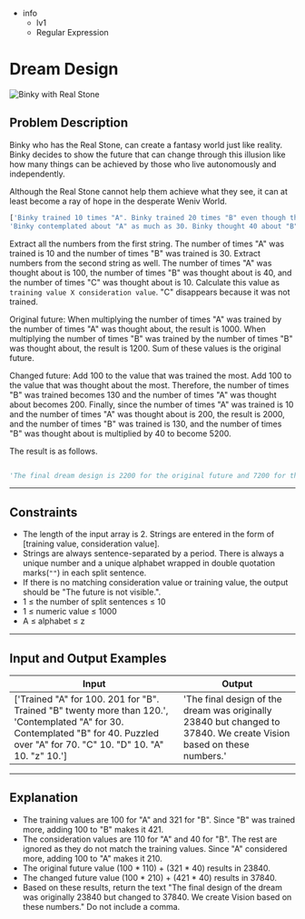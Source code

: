 - info
    - lv1
    - Regular Expression

# Dream Design
![Binky with Real Stone](./4_1.webp)

## Problem Description
Binky who has the Real Stone, can create a fantasy world just like reality. Binky decides to show the future that can change through this illusion like how many things can be achieved by those who live autonomously and independently.

Although the Real Stone cannot help them achieve what they see, it can at least become a ray of hope in the desperate Weniv World.

```py
['Binky trained 10 times "A". Binky trained 20 times "B" even though the weather was bad. Binky trained 10 times "B" while it was raining.',
'Binky contemplated about "A" as much as 30. Binky thought 40 about "B". Binky spent a surprisingly long time, 70, thinking about "A". Binky also thought 10 about "C".']
```

Extract all the numbers from the first string. The number of times "A" was trained is 10 and the number of times "B" was trained is 30. Extract numbers from the second string as well. The number of times "A" was thought about is 100, the number of times "B" was thought about is 40, and the number of times "C" was thought about is 10. Calculate this value as `training value X consideration value`. "C" disappears because it was not trained.

Original future: When multiplying the number of times "A" was trained by the number of times "A" was thought about, the result is 1000. When multiplying the number of times "B" was trained by the number of times "B" was thought about, the result is 1200. Sum of these values is the original future.

Changed future: Add 100 to the value that was trained the most. Add 100 to the value that was thought about the most. Therefore, the number of times "B" was trained becomes 130 and the number of times "A" was thought about becomes 200. Finally, since the number of times "A" was trained is 10 and the number of times "A" was thought about is 200, the result is 2000, and the number of times "B" was trained is 130, and the number of times "B" was thought about is multiplied by 40 to become 5200.

The result is as follows.

```py

'The final dream design is 2200 for the original future and 7200 for the changed future. We will create Vision according to this value.'

```

---

## Constraints

- The length of the input array is 2. Strings are entered in the form of [training value, consideration value].
- Strings are always sentence-separated by a period. There is always a unique number and a unique alphabet wrapped in double quotation marks(`""`) in each split sentence.
- If there is no matching consideration value or training value, the output should be "The future is not visible.".
- 1 ≤ the number of split sentences ≤ 10
- 1 ≤ numeric value ≤ 1000
- A ≤ alphabet ≤ z

---

## Input and Output Examples

| Input                                  | Output  |
| ---------------------------------------- | ------- |
| ['Trained "A" for 100. 201 for "B". Trained "B" twenty more than 120.', 'Contemplated "A" for 30. Contemplated "B" for 40. Puzzled over "A" for 70. "C" 10. "D" 10. "A" 10. "z" 10.'] | 'The final design of the dream was originally 23840 but changed to 37840. We create Vision based on these numbers.' |

---

## Explanation

- The training values are 100 for "A" and 321 for "B". Since "B" was trained more, adding 100 to "B" makes it 421.
- The consideration values are 110 for "A" and 40 for "B". The rest are ignored as they do not match the training values. Since "A" considered more, adding 100 to "A" makes it 210.
- The original future value (100 * 110) + (321 * 40) results in 23840.
- The changed future value (100 * 210) + (421 * 40) results in 37840.
- Based on these results, return the text "The final design of the dream was originally 23840 but changed to 37840. We create Vision based on these numbers." Do not include a comma.